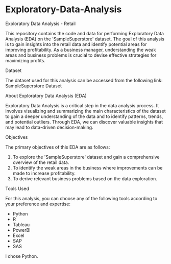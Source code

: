 # Exploratory-Data-Analysis

Exploratory Data Analysis - Retail

This repository contains the code and data for performing Exploratory Data Analysis (EDA) on the 'SampleSuperstore' dataset. The goal of this analysis is to gain insights into the retail data and identify potential areas for improving profitability. As a business manager, understanding the weak areas and business problems is crucial to devise effective strategies for maximizing profits.


Dataset

The dataset used for this analysis can be accessed from the following link: SampleSuperstore Dataset


About Exploratory Data Analysis (EDA)

Exploratory Data Analysis is a critical step in the data analysis process. It involves visualizing and summarizing the main characteristics of the dataset to gain a deeper understanding of the data and to identify patterns, trends, and potential outliers. Through EDA, we can discover valuable insights that may lead to data-driven decision-making.


Objectives

The primary objectives of this EDA are as follows:

1. To explore the 'SampleSuperstore' dataset and gain a comprehensive overview of the retail data.
2. To identify the weak areas in the business where improvements can be made to increase profitability.
3. To derive relevant business problems based on the data exploration.

   
Tools Used

For this analysis, you can choose any of the following tools according to your preference and expertise:

- Python
- R
- Tableau
- PowerBI
- Excel
- SAP
- SAS

I chose Python.
